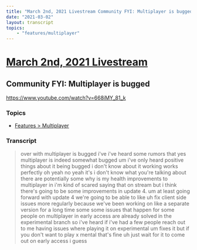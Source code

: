 ```yaml
---
title: "March 2nd, 2021 Livestream Community FYI: Multiplayer is bugged"
date: "2021-03-02"
layout: transcript
topics:
    - "features/multiplayer"
---
```

# [March 2nd, 2021 Livestream](../2021-03-02.md)
## Community FYI: Multiplayer is bugged
https://www.youtube.com/watch?v=668iMY_81_k

### Topics
* [Features > Multiplayer](../topics/features/multiplayer.md)

### Transcript

> over with multiplayer is bugged i've i've heard some rumors that yes multiplayer is indeed somewhat bugged um i've only heard positive things about it being bugged i don't know about it working works perfectly oh yeah no yeah it's i don't know what you're talking about there are potentially some why is my health improvements to multiplayer in i'm kind of scared saying that on stream but i think there's going to be some improvements in update 4. um at least going forward with update 4 we're going to be able to like uh fix client side issues more regularly because we've been working on like a separate version for a long time some some issues that happen for some people on multiplayer in early access are already solved in the experimental branch so i've heard if i've had a few people reach out to me having issues where playing it on experimental um fixes it but if you don't want to play x mental that's fine uh just wait for it to come out on early access i guess
